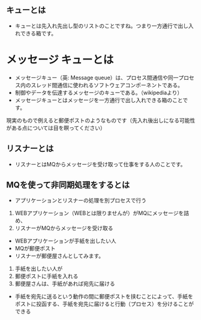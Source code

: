 ## キューとは
- キューとは先入れ先出し型のリストのことですね。つまり一方通行で出し入れできる箱です。


# メッセージ キューとは

- メッセージキュー（英: Message queue）は、プロセス間通信や同一プロセス内のスレッド間通信に使われるソフトウェアコンポーネントである。
- 制御やデータを伝達するメッセージのキューである。（wikipediaより）
- メッセージキューとはメッセージを一方通行で出し入れできる箱のことです。

現実のもので例えると郵便ポストのようなものです（先入れ後出しになる可能性がある点については目を瞑ってください）

## リスナーとは
- リスナーとはMQからメッセージを受け取って仕事をする人のことです。

## MQを使って非同期処理をするとは
- アプリケーションとリスナーの処理を別プロセスで行う

1. WEBアプリケーション（WEBとは限りませんが）がMQにメッセージを詰め、
2. リスナーがMQからメッセージを受け取る

- WEBアプリケーションが手紙を出したい人
- MQが郵便ポスト
- リスナーが郵便屋さんとしてみます。

1. 手紙を出したい人が
2. 郵便ポストに手紙を入れる
3. 郵便屋さんは、手紙があれば宛先に届ける

- 手紙を宛先に送るという動作の間に郵便ポストを挟むことによって、手紙をポストに投函する、手紙を宛先に届けると行動（プロセス）を分けることができる


